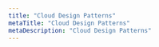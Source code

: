 ```yaml
---
title: "Cloud Design Patterns"
metaTitle: "Cloud Design Patterns"
metaDescription: "Cloud Design Patterns"
---
```

